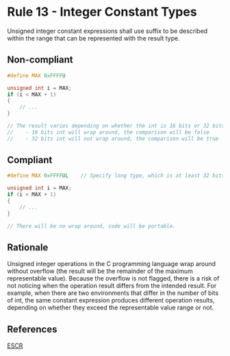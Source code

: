 # Rule 13 - Integer Constant Types

Unsigned integer constant expressions shall use suffix to be described within the range that can be represented with the result type.

## Non-compliant

```c
#define MAX 0xFFFFU

unsigned int i = MAX;
if (i < MAX + 1)
{
    // ...
}

// The result varies depending on whether the int is 16 bits or 32 bits:
//    - 16 bits int will wrap around, the comparison will be false
//    - 32 bits int will not wrap around, the comparison will be true
```

## Compliant

```c
#define MAX 0xFFFFUL    // Specify long type, which is at least 32 bits

unsigned int i = MAX;
if (i < MAX + 1)
{
    // ...
}

// There will be no wrap around, code will be portable.
```

## Rationale

Unsigned integer operations in the C programming language wrap around without overflow (the result will be the remainder of the maximum representable value). Because the overflow is not flagged, there is a risk of not noticing when the operation result differs from the intended result. For example, when there are two environments that differ in the number of bits of int, the same constant expression produces different operation results, depending on whether they exceed the representable value range or not.

## References

[ESCR](../references.md#escr)
